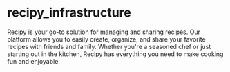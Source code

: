 # recipy_infrastructure
Recipy is your go-to solution for managing and sharing recipes. Our platform allows you to easily create, organize, and share your favorite recipes with friends and family. Whether you're a seasoned chef or just starting out in the kitchen, Recipy has everything you need to make cooking fun and enjoyable.
